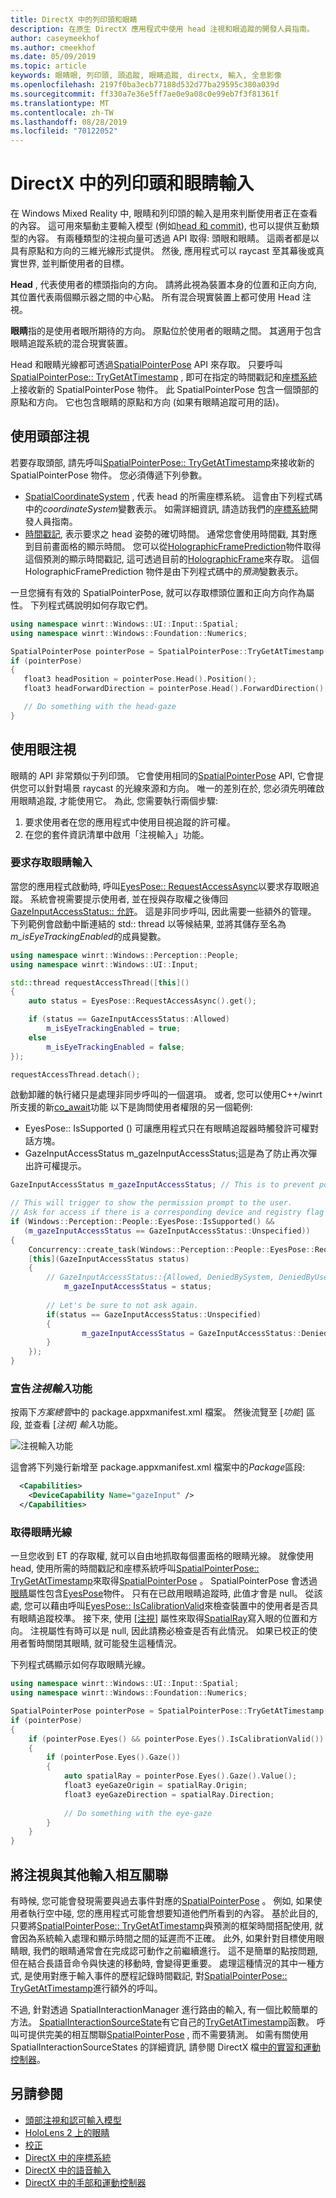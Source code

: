 ```yaml
---
title: DirectX 中的列印頭和眼睛
description: 在原生 DirectX 應用程式中使用 head 注視和眼追蹤的開發人員指南。
author: caseymeekhof
ms.author: cmeekhof
ms.date: 05/09/2019
ms.topic: article
keywords: 眼睛眼, 列印頭, 頭追蹤, 眼睛追蹤, directx, 輸入, 全息影像
ms.openlocfilehash: 2197f0ba3ecb77188d532d77ba29595c380a039d
ms.sourcegitcommit: ff330a7e36e5ff7ae0e9a08c0e99eb7f3f81361f
ms.translationtype: MT
ms.contentlocale: zh-TW
ms.lasthandoff: 08/28/2019
ms.locfileid: "70122052"
---
```

# <a name="head-gaze-and-eye-gaze-input-in-directx"></a>DirectX 中的列印頭和眼睛輸入

在 Windows Mixed Reality 中, 眼睛和列印頭的輸入是用來判斷使用者正在查看的內容。 這可用來驅動主要輸入模型 (例如[head 和 commit](gaze-and-commit.md)), 也可以提供互動類型的內容。 有兩種類型的注視向量可透過 API 取得: 頭眼和眼睛。  這兩者都是以具有原點和方向的三維光線形式提供。 然後, 應用程式可以 raycast 至其幕後或真實世界, 並判斷使用者的目標。

**Head** , 代表使用者的標頭指向的方向。 請將此視為裝置本身的位置和正向方向, 其位置代表兩個顯示器之間的中心點。 所有混合現實裝置上都可使用 Head 注視。

**眼睛**指的是使用者眼所期待的方向。 原點位於使用者的眼睛之間。  其適用于包含眼睛追蹤系統的混合現實裝置。

Head 和眼睛光線都可透過[SpatialPointerPose](https://docs.microsoft.com/en-us/uwp/api/Windows.UI.Input.Spatial.SpatialPointerPose) API 來存取。 只要呼叫[SpatialPointerPose:: TryGetAtTimestamp](https://docs.microsoft.com/en-us/uwp/api/windows.ui.input.spatial.spatialpointerpose.trygetattimestamp) , 即可在指定的時間戳記和[座標系統](coordinate-systems-in-directx.md)上接收新的 SpatialPointerPose 物件。 此 SpatialPointerPose 包含一個頭部的原點和方向。 它也包含眼睛的原點和方向 (如果有眼睛追蹤可用的話)。

## <a name="using-head-gaze"></a>使用頭部注視

若要存取頭部, 請先呼叫[SpatialPointerPose:: TryGetAtTimestamp](https://docs.microsoft.com/en-us/uwp/api/windows.ui.input.spatial.spatialpointerpose.trygetattimestamp)來接收新的 SpatialPointerPose 物件。 您必須傳遞下列參數。
 - [SpatialCoordinateSystem](https://docs.microsoft.com/en-us/uwp/api/windows.perception.spatial.spatialcoordinatesystem) , 代表 head 的所需座標系統。 這會由下列程式碼中的*coordinateSystem*變數表示。 如需詳細資訊, 請造訪我們的[座標系統](coordinate-systems-in-directx.md)開發人員指南。
 - [時間戳記](https://docs.microsoft.com/en-us/uwp/api/windows.graphics.holographic.holographicframeprediction.timestamp#Windows_Graphics_Holographic_HolographicFramePrediction_Timestamp), 表示要求之 head 姿勢的確切時間。  通常您會使用時間戳, 其對應到目前畫面格的顯示時間。 您可以從[HolographicFramePrediction](https://docs.microsoft.com/en-us/uwp/api/Windows.Graphics.Holographic.HolographicFramePrediction)物件取得這個預測的顯示時間戳記, 這可透過目前的[HolographicFrame](https://docs.microsoft.com/en-us/uwp/api/windows.graphics.holographic.holographicframe)來存取。  這個 HolographicFramePrediction 物件是由下列程式碼中的*預測*變數表示。

 一旦您擁有有效的 SpatialPointerPose, 就可以存取標頭位置和正向方向作為屬性。  下列程式碼說明如何存取它們。

 ```cpp
using namespace winrt::Windows::UI::Input::Spatial;
using namespace winrt::Windows::Foundation::Numerics;

SpatialPointerPose pointerPose = SpatialPointerPose::TryGetAtTimestamp(coordinateSystem, prediction.Timestamp());
if (pointerPose)
{
    float3 headPosition = pointerPose.Head().Position();
    float3 headForwardDirection = pointerPose.Head().ForwardDirection();

    // Do something with the head-gaze
}
```

## <a name="using-eye-gaze"></a>使用眼注視

眼睛的 API 非常類似于列印頭。  它會使用相同的[SpatialPointerPose](https://docs.microsoft.com/en-us/uwp/api/Windows.UI.Input.Spatial.SpatialPointerPose) API, 它會提供您可以針對場景 raycast 的光線來源和方向。  唯一的差別在於, 您必須先明確啟用眼睛追蹤, 才能使用它。 為此, 您需要執行兩個步驟:
1. 要求使用者在您的應用程式中使用目視追蹤的許可權。
2. 在您的套件資訊清單中啟用「注視輸入」功能。

### <a name="requesting-access-to-eye-gaze-input"></a>要求存取眼睛輸入
當您的應用程式啟動時, 呼叫[EyesPose:: RequestAccessAsync](https://docs.microsoft.com/en-us/uwp/api/windows.perception.people.eyespose.requestaccessasync#Windows_Perception_People_EyesPose_RequestAccessAsync)以要求存取眼追蹤。 系統會視需要提示使用者, 並在授與存取權之後傳回[GazeInputAccessStatus:: 允許](https://docs.microsoft.com/en-us/uwp/api/windows.ui.input.gazeinputaccessstatus)。 這是非同步呼叫, 因此需要一些額外的管理。 下列範例會啟動中斷連結的 std:: thread 以等候結果, 並將其儲存至名為*m_isEyeTrackingEnabled*的成員變數。

```cpp
using namespace winrt::Windows::Perception::People;
using namespace winrt::Windows::UI::Input;

std::thread requestAccessThread([this]()
{
    auto status = EyesPose::RequestAccessAsync().get();

    if (status == GazeInputAccessStatus::Allowed)
        m_isEyeTrackingEnabled = true;
    else
        m_isEyeTrackingEnabled = false;
});

requestAccessThread.detach();

```
啟動卸離的執行緒只是處理非同步呼叫的一個選項。  或者, 您可以使用C++/winrt 所支援的新[co_await](https://docs.microsoft.com/en-us/windows/uwp/cpp-and-winrt-apis/concurrency)功能
以下是詢問使用者權限的另一個範例:
-   EyesPose:: IsSupported () 可讓應用程式只在有眼睛追蹤器時觸發許可權對話方塊。
-   GazeInputAccessStatus m_gazeInputAccessStatus;這是為了防止再次彈出許可權提示。

```cpp
GazeInputAccessStatus m_gazeInputAccessStatus; // This is to prevent popping up the permission prompt over and over again.

// This will trigger to show the permission prompt to the user.
// Ask for access if there is a corresponding device and registry flag did not disable it.
if (Windows::Perception::People::EyesPose::IsSupported() &&
   (m_gazeInputAccessStatus == GazeInputAccessStatus::Unspecified))
{ 
    Concurrency::create_task(Windows::Perception::People::EyesPose::RequestAccessAsync()).then(
    [this](GazeInputAccessStatus status)
    {
        // GazeInputAccessStatus::{Allowed, DeniedBySystem, DeniedByUser, Unspecified}
            m_gazeInputAccessStatus = status;
        
        // Let's be sure to not ask again.
        if(status == GazeInputAccessStatus::Unspecified)
        {
                m_gazeInputAccessStatus = GazeInputAccessStatus::DeniedBySystem;    
        }
    });
}

```


### <a name="declaring-the-gaze-input-capability"></a>宣告*注視輸入*功能

按兩下*方案總管*中的 package.appxmanifest.xml 檔案。  然後流覽至 [*功能*] 區段, 並查看 [*注視] 輸入*功能。 

![注視輸入功能](images/gaze-input-capability.png)

這會將下列幾行新增至 package.appxmanifest.xml 檔案中的*Package*區段:
```xml
  <Capabilities>
    <DeviceCapability Name="gazeInput" />
  </Capabilities>
```

### <a name="getting-the-eye-gaze-ray"></a>取得眼睛光線
一旦您收到 ET 的存取權, 就可以自由地抓取每個畫面格的眼睛光線。
就像使用 head, 使用所需的時間戳記和座標系統呼叫[SpatialPointerPose:: TryGetAtTimestamp](https://docs.microsoft.com/en-us/uwp/api/windows.ui.input.spatial.spatialpointerpose.trygetattimestamp)來取得[SpatialPointerPose](https://docs.microsoft.com/en-us/uwp/api/Windows.UI.Input.Spatial.SpatialPointerPose) 。 SpatialPointerPose 會透過[眼睛](https://docs.microsoft.com/en-us/uwp/api/windows.ui.input.spatial.spatialpointerpose.eyes)屬性包含[EyesPose](https://docs.microsoft.com/en-us/uwp/api/windows.perception.people.eyespose)物件。 只有在已啟用眼睛追蹤時, 此值才會是 null。 從該處, 您可以藉由呼叫[EyesPose:: IsCalibrationValid](https://docs.microsoft.com/en-us/uwp/api/windows.perception.people.eyespose.iscalibrationvalid#Windows_Perception_People_EyesPose_IsCalibrationValid)來檢查裝置中的使用者是否具有眼睛追蹤校準。  接下來, 使用 [[注視](https://docs.microsoft.com/en-us/uwp/api/windows.perception.people.eyespose.gaze#Windows_Perception_People_EyesPose_Gaze)] 屬性來取得[SpatialRay](https://docs.microsoft.com/en-us/uwp/api/windows.perception.spatial.spatialray)寫入眼的位置和方向。 注視屬性有時可以是 null, 因此請務必檢查是否有此情況。 如果已校正的使用者暫時關閉其眼睛, 就可能發生這種情況。

下列程式碼顯示如何存取眼睛光線。

```cpp
using namespace winrt::Windows::UI::Input::Spatial;
using namespace winrt::Windows::Foundation::Numerics;

SpatialPointerPose pointerPose = SpatialPointerPose::TryGetAtTimestamp(coordinateSystem, prediction.Timestamp());
if (pointerPose)
{
    if (pointerPose.Eyes() && pointerPose.Eyes().IsCalibrationValid())
    {
        if (pointerPose.Eyes().Gaze())
        {
            auto spatialRay = pointerPose.Eyes().Gaze().Value();
            float3 eyeGazeOrigin = spatialRay.Origin;
            float3 eyeGazeDirection = spatialRay.Direction;
            
            // Do something with the eye-gaze
        }
    }
}

```

## <a name="correlating-gaze-with-other-inputs"></a>將注視與其他輸入相互關聯

有時候, 您可能會發現需要與過去事件對應的[SpatialPointerPose](https://docs.microsoft.com/en-us/uwp/api/windows.ui.input.spatial.spatialpointerpose) 。 例如, 如果使用者執行空中碰, 您的應用程式可能會想要知道他們所看到的內容。 基於此目的, 只要將[SpatialPointerPose:: TryGetAtTimestamp](https://docs.microsoft.com/en-us/uwp/api/windows.ui.input.spatial.spatialpointerpose.trygetattimestamp)與預測的框架時間搭配使用, 就會因為系統輸入處理和顯示時間之間的延遲而不正確。 此外, 如果針對目標使用眼睛眼, 我們的眼睛通常會在完成認可動作之前繼續進行。 這不是簡單的點按問題, 但在結合長語音命令與快速的移動時, 會變得更重要。 處理這種情況的其中一種方式, 是使用對應于輸入事件的歷程記錄時間戳記, 對[SpatialPointerPose:: TryGetAtTimestamp](https://docs.microsoft.com/en-us/uwp/api/windows.ui.input.spatial.spatialpointerpose.trygetattimestamp)進行額外的呼叫。  

不過, 針對透過 SpatialInteractionManager 進行路由的輸入, 有一個比較簡單的方法。 [SpatialInteractionSourceState](https://docs.microsoft.com/en-us/uwp/api/windows.ui.input.spatial.spatialinteractionsourcestate)有它自己的[TryGetAtTimestamp](https://docs.microsoft.com/en-us/uwp/api/windows.ui.input.spatial.spatialinteractionsourcestate.trygetpointerpose)函數。 呼叫可提供完美的相互關聯[SpatialPointerPose](https://docs.microsoft.com/en-us/uwp/api/windows.ui.input.spatial.spatialpointerpose) , 而不需要猜測。 如需有關使用 SpatialInteractionSourceStates 的詳細資訊, 請參閱 DirectX 檔[中的實習和運動控制器](hands-and-motion-controllers-in-directx.md)。

## <a name="see-also"></a>另請參閱
* [頭部注視和認可輸入模型](gaze-and-commit.md)
* [HoloLens 2 上的眼睛](eye-tracking.md)
* [校正](calibration.md)
* [DirectX 中的座標系統](coordinate-systems-in-directx.md)
* [DirectX 中的語音輸入](voice-input-in-directx.md)
* [DirectX 中的手部和運動控制器](hands-and-motion-controllers-in-directx.md)
